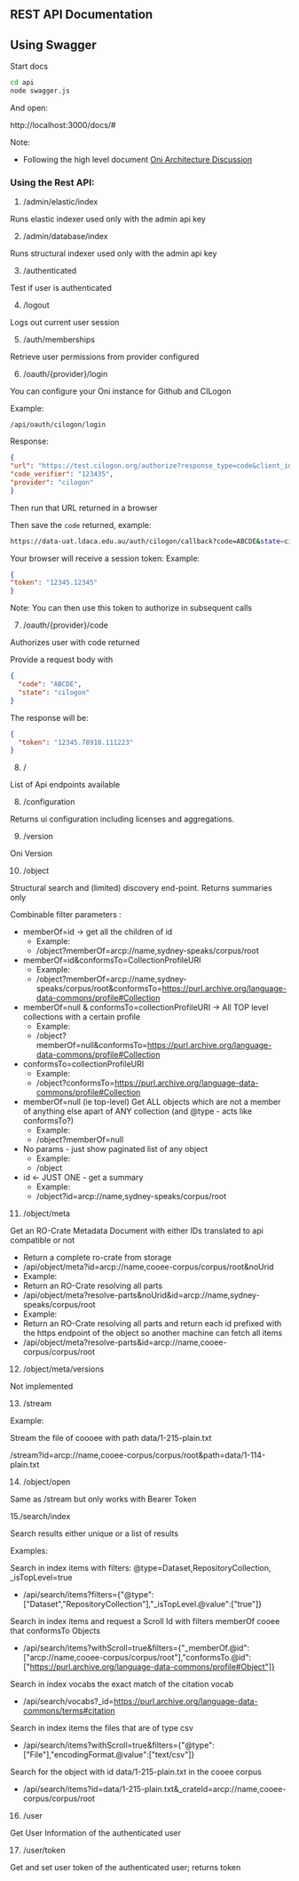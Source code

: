 ## REST API Documentation

## Using Swagger

Start docs

```bash
cd api
node swagger.js
```

And open:

http://localhost:3000/docs/#


Note:

- Following the high level document [Oni Architecture Discussion
  ](https://docs.google.com/document/d/1_tkA9bPZCPUFrrJsffutT2pgDDm84BtAFG4dmv5WOlU/edit#heading=h.r5umx9wyjd2i)


### Using the Rest API:

1. /admin/elastic/index

Runs elastic indexer used only with the admin api key

2. /admin/database/index

Runs structural indexer used only with the admin api key

3. /authenticated

Test if user is authenticated

4. /logout

Logs out current user session

5. /auth/memberships

Retrieve user permissions from provider configured

6. /oauth/{provider}/login

You can configure your Oni instance for Github and CILogon

Example:

`/api/oauth/cilogon/login`

Response:

```json
{
"url": "https://test.cilogon.org/authorize?response_type=code&client_id=cilogon%3A%2Fclient_id%2F12345&redirect_uri=https%3A%2F%2Fexample.org.au%2Fauth%2Fcilogon%2Fcallback&scope=openid%2Bprofile%2Bemail%2Borg.cilogon.userinfo%2Boffline_access&state=cilogon",
"code_verifier": "123435",
"provider": "cilogon"
}
```

Then run that URL returned in a browser

Then save the `code` returned, example:

```sh
https://data-uat.ldaca.edu.au/auth/cilogon/callback?code=ABCDE&state=cilogon
```

Your browser will receive a session token: Example:

```json
{
"token": "12345.12345"
}
```

Note: You can then use this token to authorize in subsequent calls

7. /oauth/{provider}/code

Authorizes user with code returned

Provide a request body with

```json
{
  "code": "ABCDE",
  "state": "cilogon"
}
```
The response will be:

```json
{
  "token": "12345.78910.111223"
}
```

8. /

List of Api endpoints available

8. /configuration

Returns ui configuration including licenses and aggregations.

9. /version

Oni Version

10. /object

Structural search and (limited) discovery end-point. Returns summaries only

Combinable filter parameters :

- memberOf=id -> get all the children of id 
  - Example:
  - /object?memberOf=arcp://name,sydney-speaks/corpus/root
- memberOf=id&conformsTo=CollectionProfileURI 
  - Example:
  - /object?memberOf=arcp://name,sydney-speaks/corpus/root&conformsTo=https://purl.archive.org/language-data-commons/profile#Collection
- memberOf=null & conformsTo=collectionProfileURI -> All TOP level collections with a certain profile
  - Example:
  - /object?memberOf=null&conformsTo=https://purl.archive.org/language-data-commons/profile#Collection
- conformsTo=collectionProfileURI
  - Example:
  - /object?conformsTo=https://purl.archive.org/language-data-commons/profile#Collection
- memberOf=null (ie top-level) Get ALL objects which are not a member of anything else apart of ANY collection (and @type - acts like conformsTo?)
  - Example:
  - /object?memberOf=null
- No params - just show paginated list of any object
  - Example:
  - /object
- id ← JUST ONE - get a summary
  - Example:
  - /object?id=arcp://name,sydney-speaks/corpus/root
 
11. /object/meta

Get an RO-Crate Metadata Document with either IDs translated to api compatible or not


  - Return a complete ro-crate from storage
  - /api/object/meta?id=arcp://name,cooee-corpus/corpus/root&noUrid
  - Example:
  - Return an RO-Crate resolving all parts
  - /api/object/meta?resolve-parts&noUrid&id=arcp://name,sydney-speaks/corpus/root
  - Example:
  - Return an RO-Crate resolving all parts and return each id prefixed with the https endpoint of the object so another machine can fetch all items
  - /api/object/meta?resolve-parts&id=arcp://name,cooee-corpus/corpus/root

12. /object/meta/versions

Not implemented

13. /stream

Example:

Stream the file of coooee with path data/1-215-plain.txt

/stream?id=arcp://name,cooee-corpus/corpus/root&path=data/1-114-plain.txt

14. /object/open

Same as /stream but only works with Bearer Token

15./search/index

Search results either unique or a list of results

Examples:

Search in index items with filters: @type=Dataset,RepositoryCollection, _isTopLevel=true
- /api/search/items?filters={"@type":["Dataset","RepositoryCollection"],"_isTopLevel.@value":["true"]}

Search in index items and request a Scroll Id with filters memberOf cooee that conformsTo Objects
- /api/search/items?withScroll=true&filters={"_memberOf.@id":["arcp://name,cooee-corpus/corpus/root"],"conformsTo.@id":["https://purl.archive.org/language-data-commons/profile#Object"]}

Search in index vocabs the exact match of the citation vocab
- /api/search/vocabs?_id=https://purl.archive.org/language-data-commons/terms#citation

Search in index items the files that are of type csv
- /api/search/items?withScroll=true&filters={"@type":["File"],"encodingFormat.@value":["text/csv"]}

Search for the object with id data/1-215-plain.txt in the cooee corpus
- /api/search/items?id=data/1-215-plain.txt&_crateId=arcp://name,cooee-corpus/corpus/root

16. /user

Get User Information of the authenticated user

17. /user/token

Get and set user token of the authenticated user; returns token
